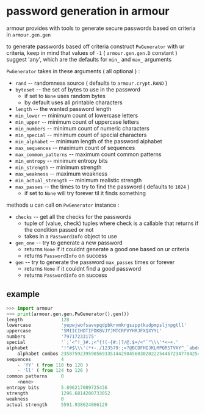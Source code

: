# password generation in armour

armour provides with tools to generate secure
passwords based on criteria in `armour.gen.gen`

to generate passwords based off criteria construct `PwGenerator` with
ur criteria, keep in mind that values of `-1` ( `armour.gen.gen.D` constant ) suggest 'any', which are the
defaults for `min_` and `max_` arguments

`PwGenerator` takes in these arguments ( all optional ) :

-   `rand` -- randomness source ( defaults to `armour.crypt.RAND` )
-   `byteset` -- the set of bytes to use in the password
    -   if set to `None` uses random bytes
    -   by default uses all printable characters
-   `length` -- the wanted password length
-   `min_lower` -- minimum count of lowercase letters
-   `min_upper` -- minimum count of uppercase letters
-   `min_numbers` -- minimum count of numeric characters
-   `min_special` -- minimum count of special characters
-   `min_alphabet` -- minimum length of the password alphabet
-   `max_sequences` -- maximum count of sequences
-   `max_common_patterns` -- maximum count common patterns
-   `min_entropy` -- minimum entropy bits
-   `min_strength` -- minimum strength
-   `max_weakness` -- maximum weakness
-   `min_actual_strength` -- minimum realistic strength
-   `max_passes` -- the times to try to find the password ( defaults to `1024` )
    -   if set to `None` will try forever til it finds something

methods u can call on `PwGenerator` instance :

-   `checks` -- get all the checks for the passwords
    -   tuple of (value, check) tuples where check is a callable that
        returns if the condition passed or not
    -   takes in a `PasswordInfo` object to use
-   `gen_one` -- try to generate a new password
    -   returns `None` if it couldnt generate a good one based on ur criteria
    -   returns `PasswordInfo` on success
-   `gen` -- try to generate the password `max_passes` times or forever
    -   returns `None` if it couldnt find a good password
    -   returns `PasswordInfo` on success

## example

```py
>>> import armour
>>> print(armour.gen.gen.PwGenerator().gen())
length              128
lowercase           'yepwjwofsavvpqdpbkrvmkrgszpptkudpmpsljnpgtll'
uppercase           'SMIICIHDTIFDKBVJYJMTCRPVYHRJFXQXYYL'
numbers             '79717233175'
special             '`;`<^!_}#.;<^{!(-{#:|?/@.$+/<"`"\\\'*<~+.'
alphabet            '!"#$\\\'(*+-./123579:;<?@BCDFHIJKLMPQRSTVXY^_`abdefgjklmnopqrstuvwyz{|}~'
    alphabet combos 23587592395905693351442904560302022254467234770425414285469530657504535801364915816432245490596299658923687643435038957720860320754227185558333794857703311787045162048625406818415063860534352804900792572705170993013538266734645947850241
sequences           4
    - 'YY' ( from 118 to 120 )
    - 'll' ( from 124 to 126 )
common patterns     0
    <none>
entropy bits        5.896217089725436
strength            1296.6814200733052
weakness            0
actual strength     5591.938624066129
```
